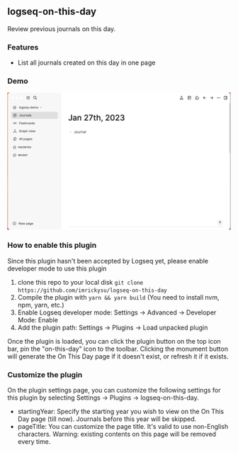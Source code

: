 ## logseq-on-this-day

Review previous journals on this day.

### Features

* List all journals created on this day in one page

### Demo

![Demo](./demo.gif)

### How to enable this plugin

Since this plugin hasn't been accepted by Logseq yet, please enable developer mode to use this plugin

1. clone this repo to your local disk `git clone https://github.com/imrickysu/logseq-on-this-day`
2. Compile the plugin with `yarn && yarn build` (You need to install nvm, npm, yarn, etc.)
3. Enable Logseq developer mode: Settings -> Advanced -> Developer Mode: Enable
4. Add the plugin path: Settings -> Plugins -> Load unpacked plugin

Once the plugin is loaded, you can click the plugin button on the top icon bar, pin the "on-this-day" icon to the toolbar. Clicking the monument button will generate the On This Day page if it doesn't exist, or refresh it if it exists.

### Customize the plugin

On the plugin settings page, you can customize the following settings for this plugin by selecting Settings -> Plugins -> logseq-on-this-day.

* startingYear: Specify the starting year you wish to view on the On This Day page (till now). Journals before this year will be skipped.
* pageTitle: You can customize the page title. It's valid to use non-English characters. Warning: existing contents on this page will be removed every time.
